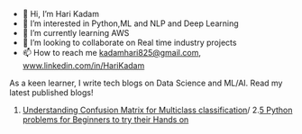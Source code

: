 - 👋 Hi, I’m Hari Kadam 
- 👀 I’m interested in Python,ML and NLP and Deep Learning
- 🌱 I’m currently learning AWS 
- 💞️ I’m looking to collaborate on Real time industry projects 
- 📫 How to reach me kadamhari825@gmail.com, www.linkedin.com/in/HariKadam

As a keen learner, I write tech blogs on Data Science and ML/AI. Read my latest published blogs!
1. [Understanding Confusion Matrix for Multiclass classification](https://medium.com/@kadamhari225/understanding-the-confusion-matrix-for-multiclass-classification-2810c2569e8d)/
2.[5 Python problems for Beginners to try their Hands on](https://medium.com/@kadamhari225/5-python-problems-for-beginners-to-try-their-hands-on-f29c6fc73218)



<!---
kadamhari825/kadamhari825 is a ✨ special ✨ repository because its `README.md` (this file) appears on your GitHub profile.
You can click the Preview link to take a look at your changes.
--->
